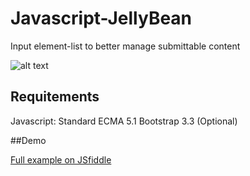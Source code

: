 # Javascript-JellyBean
Input element-list to better manage submittable content 

![alt text](https://github.com/clayhenry/Jquery-Time-Line-Scroll/blob/master/jellyBean.jpg.jpg "JellyBean")


## Requitements
Javascript: Standard ECMA 5.1
Bootstrap 3.3 (Optional)

##Demo

[Full example on JSfiddle](https://jsfiddle.net/1kyL0qtp/)


